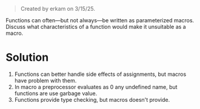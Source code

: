 > Created by erkam on 3/15/25.

Functions can often—but not always—be written as parameterized macros. Discuss what  characteristics of a function would make it unsuitable as a macro.
# Solution

1. Functions can better handle side effects of assignments, but macros have problem with them.
2. In macro a preprocessor evaluates as 0 any undefined name, but functions are use garbage value.
3. Functions provide type checking, but macros doesn't provide.